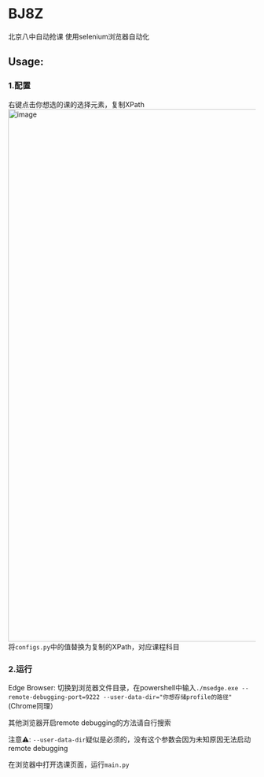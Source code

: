 # BJ8Z
北京八中自动抢课 使用selenium浏览器自动化

## Usage:

### 1.配置

右键点击你想选的课的选择元素，复制XPath
<img width="1081" alt="image" src="https://github.com/user-attachments/assets/128e2fdb-ad1c-403a-a8a7-558f959d78b4">
将`configs.py`中的值替换为复制的XPath，对应课程科目

### 2.运行

Edge Browser: 切换到浏览器文件目录，在powershell中输入`./msedge.exe --remote-debugging-port=9222 --user-data-dir="你想存储profile的路径"`(Chrome同理）


其他浏览器开启remote debugging的方法请自行搜索


注意⚠️: `--user-data-dir`疑似是必须的，没有这个参数会因为未知原因无法启动remote debugging

在浏览器中打开选课页面，运行`main.py`
